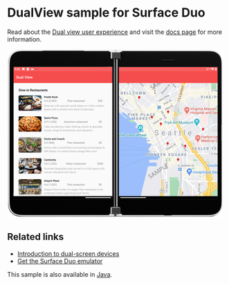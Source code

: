 # DualView sample for Surface Duo

Read about the [Dual view user experience](https://docs.microsoft.com/dual-screen/introduction#dual-view) and visit the [docs page](https://docs.microsoft.com/dual-screen/android/sample-code/dual-view) for more information.

![Dual view sample spanned across two screens](Screenshots/dual-view-500.png)

## Related links

- [Introduction to dual-screen devices](https://docs.microsoft.com/dual-screen/introduction)
- [Get the Surface Duo emulator](https://docs.microsoft.com/dual-screen/android/emulator/)

This sample is also available in [Java](https://github.com/microsoft/surface-duo-sdk-samples/tree/master/DualView).
